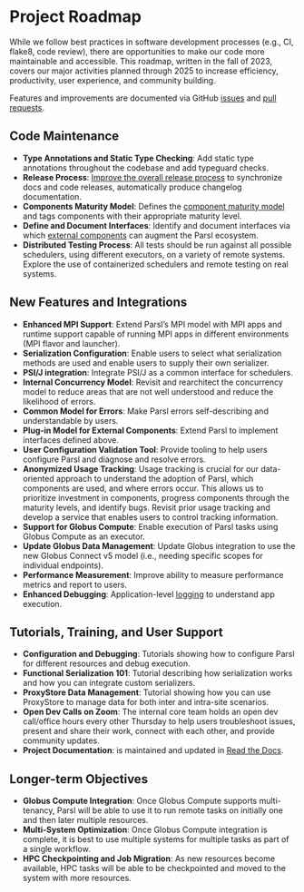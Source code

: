 # Project Roadmap

While we follow best practices in software development processes (e.g., CI, flake8, code review), there are opportunities to make our code more maintainable and   accessible. This roadmap, written in the fall of 2023, covers our major activities planned through 2025 to increase efficiency, productivity, user experience, and community building.

Features and improvements are documented via GitHub
[issues](https://github.com/Parsl/parsl/issues) and [pull requests](https://github.com/Parsl/parsl/pulls).


## Code Maintenance

* **Type Annotations and Static Type Checking**: Add static type annotations throughout the codebase and add typeguard checks.
* **Release Process**: [Improve the overall release process](https://github.com/Parsl/parsl/issues?q=is%3Aopen+is%3Aissue+label%3Arelease_process) to synchronize docs and code releases, automatically produce changelog documentation.
* **Components Maturity Model**: Defines the [component maturity model](https://github.com/Parsl/parsl/issues/2554) and tags components with their appropriate maturity level.
* **Define and Document Interfaces**: Identify and document interfaces via which [external components](https://parsl.readthedocs.io/en/stable/userguide/plugins.html) can augment the Parsl ecosystem.
* **Distributed Testing Process**: All tests should be run against all possible schedulers, using different executors, on a variety of remote systems. Explore the use of containerized schedulers and remote testing on real systems.

## New Features and Integrations

* **Enhanced MPI Support**: Extend Parsl’s MPI model with MPI apps and runtime support capable of running MPI apps in different environments (MPI flavor and launcher).
* **Serialization Configuration**: Enable users to select what serialization methods are used and enable users to supply their own serializer.
* **PSI/J integration**: Integrate PSI/J as a common interface for schedulers.
* **Internal Concurrency Model**: Revisit and rearchitect the concurrency model to reduce areas that are not well understood and reduce the likelihood of errors.
* **Common Model for Errors**: Make Parsl errors self-describing and understandable by users.
* **Plug-in Model for External Components**: Extend Parsl to implement interfaces defined above. 
* **User Configuration Validation Tool**: Provide tooling to help users configure Parsl and diagnose and resolve errors.
* **Anonymized Usage Tracking**: Usage tracking is crucial for our data-oriented approach to understand the adoption of Parsl, which components are used, and where errors occur. This allows us to prioritize investment in components, progress components through the maturity levels, and identify bugs. Revisit prior usage tracking and develop a service that enables users to control tracking information.
* **Support for Globus Compute**: Enable execution of Parsl tasks using Globus Compute as an executor.
* **Update Globus Data Management**: Update Globus integration to use the new Globus Connect v5 model (i.e., needing specific scopes for individual endpoints).
* **Performance Measurement**: Improve ability to measure performance metrics and report to users.
* **Enhanced Debugging**: Application-level [logging](https://github.com/Parsl/parsl/issues/1984) to understand app execution. 

## Tutorials, Training, and User Support

* **Configuration and Debugging**: Tutorials showing how to configure Parsl for different resources and debug execution. 
* **Functional Serialization 101**: Tutorial describing how serialization works and how you can integrate custom serializers. 
* **ProxyStore Data Management**: Tutorial showing how you can use ProxyStore to manage data for both inter and intra-site scenarios.
* **Open Dev Calls on Zoom**: The internal core team holds an open dev call/office hours every other Thursday to help users troubleshoot issues, present and share their work, connect with each other, and provide community updates.
* **Project Documentation**: is maintained and updated in [Read the Docs](https://parsl.readthedocs.io/en/stable/index.html).

## Longer-term Objectives

* **Globus Compute Integration**: Once Globus Compute supports multi-tenancy, Parsl will be able to use it to run remote tasks on initially one and then later multiple resources.
* **Multi-System Optimization**: Once Globus Compute integration is complete, it is best to use multiple systems for multiple tasks as part of a single workflow.
* **HPC Checkpointing and Job Migration**: As new resources become available, HPC tasks will be able to be checkpointed and moved to the system with more resources.

